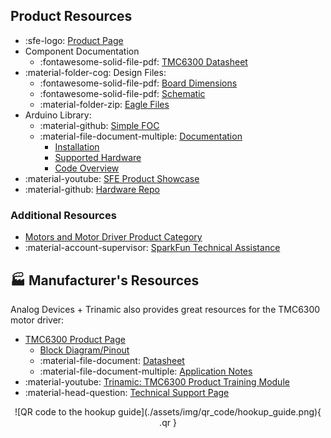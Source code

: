 ## Product Resources

* :sfe-logo: [Product Page](https://www.sparkfun.com/products/22132)
* Component Documentation
	* :fontawesome-solid-file-pdf: [TMC6300 Datasheet](./assets/component_documentation/TMC6300.pdf)
* :material-folder-cog: Design Files:
	* :fontawesome-solid-file-pdf: [Board Dimensions](./assets/board_files/dimensions.pdf)
	* :fontawesome-solid-file-pdf: [Schematic](./assets/board_files/schematic.pdf)
	* :material-folder-zip: [Eagle Files](./assets/board_files/eagle_files.zip)
* Arduino Library:
	* :material-github: [Simple FOC](https://github.com/simplefoc/Arduino-FOC)
	* :material-file-document-multiple: [Documentation](https://docs.simplefoc.com/)
		* [Installation](https://docs.simplefoc.com/library_download)
		* [Supported Hardware](https://docs.simplefoc.com/supported_hardware)
		* [Code Overview](https://docs.simplefoc.com/code)
* :material-youtube: [SFE Product Showcase](https://youtu.be/c_TUwVMXtvM)
* :material-github: [Hardware Repo](https://github.com/sparkfun/SparkFun_IoT_Brushless_Motor_Driver)


### Additional Resources

* [Motors and Motor Driver Product Category](https://www.sparkfun.com/categories/178)
* :material-account-supervisor: [SparkFun Technical Assistance](https://www.sparkfun.com/technical_assistance)


## 🏭&nbsp;Manufacturer's Resources
Analog Devices + Trinamic also provides great resources for the TMC6300 motor driver:

* [TMC6300 Product Page](https://www.trinamic.com/products/integrated-circuits/details/tmc6300-la/)
	* [Block Diagram/Pinout](https://www.trinamic.com/products/integrated-circuits/details/tmc6300-la/#block-diagram)
	* :material-file-document: [Datasheet](https://www.trinamic.com/products/integrated-circuits/details/tmc6300-la/#downloads-2)
	* :material-file-document-multiple: [Application Notes](https://www.trinamic.com/products/integrated-circuits/details/tmc6300-la/#downloads-1)
* :material-youtube: [Trinamic: TMC6300 Product Training Module](https://youtu.be/WCvQjW1gSNY)
* :material-head-question: [Technical Support Page](https://www.trinamic.com/support/technical-support/)


<center>
![QR code to the hookup guide](./assets/img/qr_code/hookup_guide.png){ .qr }
</center>

